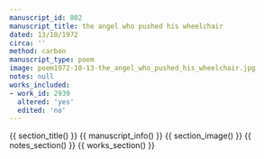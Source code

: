 ```yaml
---
manuscript_id: 802
manuscript_title: the angel who pushed his wheelchair
dated: 13/10/1972
circa: ''
method: carbon
manuscript_type: poem
image: poem1972-10-13-the_angel_who_pushed_his_wheelchair.jpg
notes: null
works_included:
- work_id: 2939
  altered: 'yes'
  edited: 'no'
---
```


{{ section_title() }}
{{ manuscript_info() }}
{{ section_image() }}
{{ notes_section() }}
{{ works_section() }}
